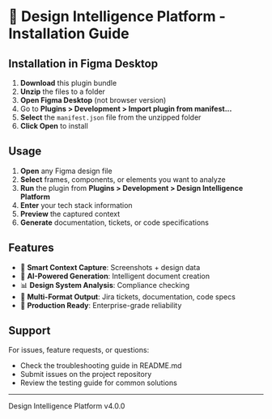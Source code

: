 # 🚀 Design Intelligence Platform - Installation Guide

## Installation in Figma Desktop

1. **Download** this plugin bundle
2. **Unzip** the files to a folder
3. **Open Figma Desktop** (not browser version)
4. Go to **Plugins > Development > Import plugin from manifest...**
5. **Select** the `manifest.json` file from the unzipped folder
6. **Click Open** to install

## Usage

1. **Open** any Figma design file
2. **Select** frames, components, or elements you want to analyze
3. **Run** the plugin from **Plugins > Development > Design Intelligence Platform**
4. **Enter** your tech stack information
5. **Preview** the captured context
6. **Generate** documentation, tickets, or code specifications

## Features

- 🎨 **Smart Context Capture**: Screenshots + design data
- 🧠 **AI-Powered Generation**: Intelligent document creation
- 📊 **Design System Analysis**: Compliance checking
- 🔄 **Multi-Format Output**: Jira tickets, documentation, code specs
- 🎯 **Production Ready**: Enterprise-grade reliability

## Support

For issues, feature requests, or questions:
- Check the troubleshooting guide in README.md
- Submit issues on the project repository
- Review the testing guide for common solutions

---
Design Intelligence Platform v4.0.0
